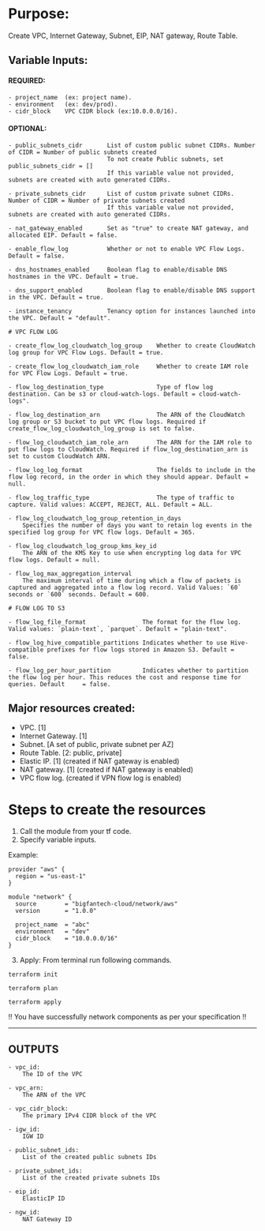 # Purpose:

Create VPC, Internet Gateway, Subnet, EIP, NAT gateway, Route Table.

## Variable Inputs:

#### REQUIRED:

```
- project_name  (ex: project name).
- environment   (ex: dev/prod).
- cidr_block    VPC CIDR block (ex:10.0.0.0/16).
```

#### OPTIONAL:

```
- public_subnets_cidr       List of custom public subnet CIDRs. Number of CIDR = Number of public subnets created
                            To not create Public subnets, set public_subnets_cidr = []
                            If this variable value not provided, subnets are created with auto generated CIDRs.

- private_subnets_cidr      List of custom private subnet CIDRs. Number of CIDR = Number of private subnets created
                            If this variable value not provided, subnets are created with auto generated CIDRs.

- nat_gateway_enabled       Set as "true" to create NAT gateway, and allocated EIP. Default = false.

- enable_flow_log           Whether or not to enable VPC Flow Logs. Default = false.

- dns_hostnames_enabled     Boolean flag to enable/disable DNS hostnames in the VPC. Default = true.

- dns_support_enabled       Boolean flag to enable/disable DNS support in the VPC. Default = true.

- instance_tenancy          Tenancy option for instances launched into the VPC. Default = "default".

# VPC FLOW LOG

- create_flow_log_cloudwatch_log_group    Whether to create CloudWatch log group for VPC Flow Logs. Default = true.

- create_flow_log_cloudwatch_iam_role     Whether to create IAM role for VPC Flow Logs. Default = true.

- flow_log_destination_type               Type of flow log destination. Can be s3 or cloud-watch-logs. Default = cloud-watch-logs".

- flow_log_destination_arn                The ARN of the CloudWatch log group or S3 bucket to put VPC flow logs. Required if create_flow_log_cloudwatch_log_group is set to false.

- flow_log_cloudwatch_iam_role_arn        The ARN for the IAM role to put flow logs to CloudWatch. Required if flow_log_destination_arn is set to custom CloudWatch ARN.

- flow_log_log_format                     The fields to include in the flow log record, in the order in which they should appear. Default = null.

- flow_log_traffic_type                   The type of traffic to capture. Valid values: ACCEPT, REJECT, ALL. Default = ALL.

- flow_log_cloudwatch_log_group_retention_in_days
    Specifies the number of days you want to retain log events in the specified log group for VPC flow logs. Default = 365.

- flow_log_cloudwatch_log_group_kms_key_id
    The ARN of the KMS Key to use when encrypting log data for VPC flow logs. Default = null.

- flow_log_max_aggregation_interval
    The maximum interval of time during which a flow of packets is captured and aggregated into a flow log record. Valid Values: `60` seconds or `600` seconds. Default = 600.

# FLOW LOG TO S3

- flow_log_file_format                The format for the flow log. Valid values: `plain-text`, `parquet`. Default = "plain-text".

- flow_log_hive_compatible_partitions Indicates whether to use Hive-compatible prefixes for flow logs stored in Amazon S3. Default = false.

- flow_log_per_hour_partition         Indicates whether to partition the flow log per hour. This reduces the cost and response time for queries. Default     = false.
```

## Major resources created:

- VPC. [1]
- Internet Gateway. [1]
- Subnet. [A set of public, private subnet per AZ]
- Route Table. [2: public, private]
- Elastic IP. [1] (created if NAT gateway is enabled)
- NAT gateway. [1] (created if NAT gateway is enabled)
- VPC flow log. (created if VPN flow log is enabled)

# Steps to create the resources

1. Call the module from your tf code.
2. Specify variable inputs.

Example:

```
provider "aws" {
  region = "us-east-1"
}

module "network" {
  source        = "bigfantech-cloud/network/aws"
  version       = "1.0.0"

  project_name  = "abc"
  environment   = "dev"
  cidr_block    = "10.0.0.0/16"
}
```

3. Apply: From terminal run following commands.

```
terraform init
```

```
terraform plan
```

```
terraform apply
```

!! You have successfully network components as per your specification !!

---

## OUTPUTS

```
- vpc_id:
    The ID of the VPC

- vpc_arn:
    The ARN of the VPC

- vpc_cidr_block:
    The primary IPv4 CIDR block of the VPC

- igw_id:
    IGW ID

- public_subnet_ids:
    List of the created public subnets IDs

- private_subnet_ids:
    List of the created private subnets IDs

- eip_id:
    ElasticIP ID

- ngw_id:
    NAT Gateway ID
```
